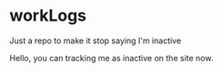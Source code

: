 # workLogs
Just a repo to make it stop saying I'm inactive


Hello, you can tracking me as inactive on the site now.
